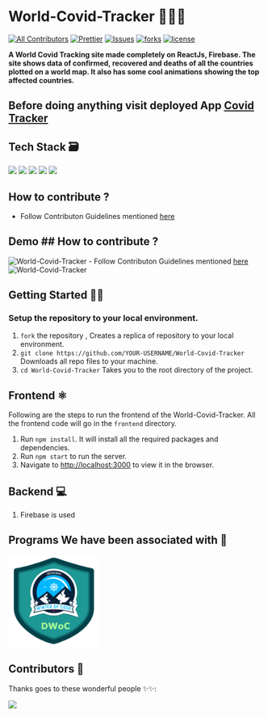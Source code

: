 # World-Covid-Tracker 🤧😷📝

<!-- ALL-CONTRIBUTORS-BADGE:START - Do not remove or modify this section -->

[![All Contributors](https://img.shields.io/badge/all_contributors-bot-orange.svg?style=flat-square)](#contributors-)
[![Prettier](https://img.shields.io/badge/code_style-prettier-ff69b4.svg)](https://prettier.io)
[![Issues](https://img.shields.io/github/issues/Saikat-98/World-Covid-Tracker)](#issues)
[![forks](https://img.shields.io/github/forks/Saikat-98/World-Covid-Tracker)](#forks)
[![license](https://img.shields.io/github/license/Saikat-98/World-Covid-Tracker)](#license)

<strong> A World Covid Tracking site made completely on ReactJs, Firebase. The site shows data of confirmed, recovered and deaths of all the countries plotted on a world map. It also has some cool animations showing the top affected countries. </strong>

## Before doing anything visit deployed App <a href="https://covid-19-tracker-2c77b.web.app/">Covid Tracker </a>

## Tech Stack 🗃

<img src="https://img.shields.io/badge/-expressJS-yellowgreen"> <img src="https://img.shields.io/badge/-ReactJS-%2300bfff%20"> <img src="https://img.shields.io/badge/-NodeJS-black?style=flat&logo=node.js"> <img src="https://img.shields.io/badge/-Firebase-yellowgreen"> <img src="https://img.shields.io/badge/-PWA-blue">

## How to contribute ?

- Follow Contributon Guidelines mentioned [here](https://github.com/Saikat-98/World-Covid-Tracker/blob/main/CONTRIBUTING.md)

## Demo ## How to contribute ?

![World-Covid-Tracker](public/World-Covid-Tracker.png) - Follow Contributon Guidelines mentioned [here](https://github.com/Saikat-98/World-Covid-Tracker/blob/main/CONTRIBUTING.md)
![World-Covid-Tracker](public/World-Covid-Tracker.gif)

## Getting Started 👨‍💻

### Setup the repository to your local environment.

1. `fork` the repository , Creates a replica of repository to your local environment.
2. `git clone https://github.com/YOUR-USERNAME/World-Covid-Tracker` Downloads all repo files to your machine.
3. `cd World-Covid-Tracker` Takes you to the root directory of the project.

## Frontend ⚛️

Following are the steps to run the frontend of the World-Covid-Tracker. All the frontend code will go in the `frontend` directory.

1. Run `npm install`. It will install all the required packages and dependencies.
2. Run `npm start` to run the server.
3. Navigate to [http://localhost:3000](http://localhost:3000) to view it in the browser.

## Backend 💻

1. Firebase is used

## Programs We have been associated with 🤍

<a href="https://devscript.tech/woc/" target="_blank"><img src="/DWoC.png" width="180px" height="180px"></a>

## Contributors 🌟

Thanks goes to these wonderful people ✨✨:

<a href="https://github.com/Saikat-98/World-Covid-Tracker/graphs/contributors">
  <img src="https://contrib.rocks/image?repo=Saikat-98/World-Covid-Tracker" />
</a>
